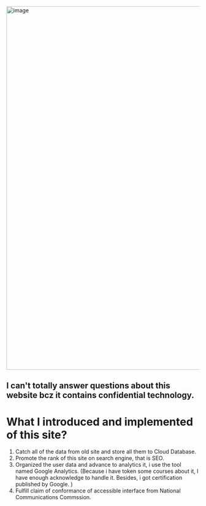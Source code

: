 <img width="948" alt="image" src="https://user-images.githubusercontent.com/46515944/182872022-4dac92a1-9e8e-42fe-aba8-91e066cb552b.png">

## I can't totally answer questions about this website bcz it contains confidential technology.

What I introduced and implemented of this site?
====
1. Catch all of the data from old site and store all them to Cloud Database.
2. Promote the rank of this site on search engine, that is SEO.
3. Organized the user data and advance to analytics it, i use the tool named Google Analytics.
(Because i have token some courses about it, I have enough acknowledge to handle it. Besides, i got certification published by Google. )
4. Fulfill claim of conformance of accessible interface from National Communications Commssion.
